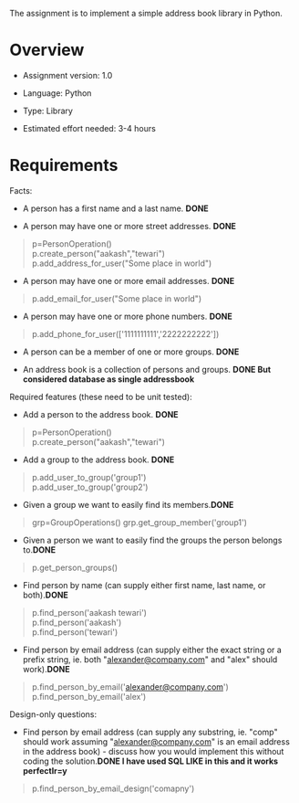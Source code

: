 The assignment is to implement a simple address book library in Python.


Overview
========

* Assignment version: 1.0

* Language: Python

* Type: Library

* Estimated effort needed: 3-4 hours



Requirements
============

Facts:

* A person has a first name and a last name. **DONE**

* A person may have one or more street addresses. **DONE**

>p=PersonOperation()<br>
>p.create_person("aakash","tewari")<br>
>p.add_address_for_user("Some place in world")<br>

* A person may have one or more email addresses. **DONE**
>p.add_email_for_user("Some place in world")<br>

* A person may have one or more phone numbers. **DONE**
>p.add_phone_for_user(['1111111111','2222222222'])<br>

* A person can be a member of one or more groups. **DONE**


* An address book is a collection of persons and groups. **DONE But considered database as single addressbook**


Required features (these need to be unit tested):

* Add a person to the address book. **DONE** 
>p=PersonOperation()<br>
>p.create_person("aakash","tewari")
 
* Add a group to the address book. **DONE**
>p.add_user_to_group('group1')<br>
>p.add_user_to_group('group2')<br>

* Given a group we want to easily find its members.**DONE**
>grp=GroupOperations()
>grp.get_group_member('group1')

* Given a person we want to easily find the groups the person belongs to.**DONE**
>p.get_person_groups()

* Find person by name (can supply either first name, last name, or both).**DONE**
>p.find_person('aakash tewari')<br>
>p.find_person('aakash')<br>
>p.find_person('tewari')<br>


* Find person by email address (can supply either the exact string or a prefix
  string, ie. both "alexander@company.com" and "alex" should work).**DONE**
>p.find_person_by_email('alexander@company.com')<br>
>p.find_person_by_email('alex')<br>



Design-only questions:

* Find person by email address (can supply any substring, ie. "comp" should
  work assuming "alexander@company.com" is an email address in the address
  book) - discuss how you would implement this without coding the solution.**DONE I have used SQL LIKE in this and it works perfectlr=y** 

>p.find_person_by_email_design('comapny')<br>




